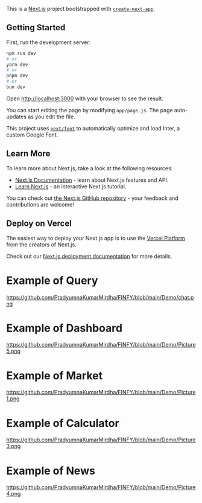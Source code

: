 This is a [Next.js](https://nextjs.org/) project bootstrapped with [`create-next-app`](https://github.com/vercel/next.js/tree/canary/packages/create-next-app).

## Getting Started

First, run the development server:

```bash
npm run dev
# or
yarn dev
# or
pnpm dev
# or
bun dev
```

Open [http://localhost:3000](http://localhost:3000) with your browser to see the result.

You can start editing the page by modifying `app/page.js`. The page auto-updates as you edit the file.

This project uses [`next/font`](https://nextjs.org/docs/basic-features/font-optimization) to automatically optimize and load Inter, a custom Google Font.

## Learn More

To learn more about Next.js, take a look at the following resources:

- [Next.js Documentation](https://nextjs.org/docs) - learn about Next.js features and API.
- [Learn Next.js](https://nextjs.org/learn) - an interactive Next.js tutorial.

You can check out [the Next.js GitHub repository](https://github.com/vercel/next.js/) - your feedback and contributions are welcome!

## Deploy on Vercel

The easiest way to deploy your Next.js app is to use the [Vercel Platform](https://vercel.com/new?utm_medium=default-template&filter=next.js&utm_source=create-next-app&utm_campaign=create-next-app-readme) from the creators of Next.js.

Check out our [Next.js deployment documentation](https://nextjs.org/docs/deployment) for more details.

# Example of Query

https://github.com/PradyumnaKumarMirdha/FINFY/blob/main/Demo/chat.png

# Example of Dashboard

https://github.com/PradyumnaKumarMirdha/FINFY/blob/main/Demo/Picture5.png

# Example of Market

https://github.com/PradyumnaKumarMirdha/FINFY/blob/main/Demo/Picture1.png

# Example of Calculator

https://github.com/PradyumnaKumarMirdha/FINFY/blob/main/Demo/Picture3.png

# Example of News

https://github.com/PradyumnaKumarMirdha/FINFY/blob/main/Demo/Picture4.png
